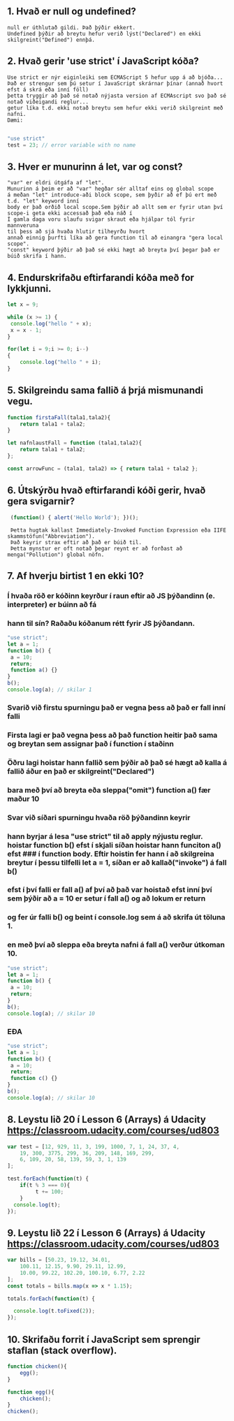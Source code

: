 ## 1. Hvað er null og undefined?
	null er úthlutað gildi. Það þýðir ekkert.
	Undefined þýðir að breytu hefur verið lýst("Declared") en ekki skilgreint("Defined") ennþá.
	
## 2. Hvað gerir 'use strict' í JavaScript kóða?
	Use strict er nýr eiginleiki sem ECMAScript 5 hefur upp á að bjóða...
	Það er strengur sem þú setur í JavaScript skrárnar þínar (annað hvort efst á skrá eða inní föll)
	þetta tryggir að það sé notað nýjasta version af ECMAscript svo það sé notað viðeigandi reglur...
	getur líka t.d. ekki notað breytu sem hefur ekki verið skilgreint með nafni.
	Dæmi:
```javascript

"use strict"
test = 23; // error variable with no name
```

## 3. Hver er munurinn á let, var og const?
	"var" er eldri útgáfa af "let".
	Munurinn á þeim er að "var" hegðar sér alltaf eins og global scope 
	á meðan "let" introduce-aði block scope, sem þyðir að ef þú ert með t.d. "let" keyword inní
	body er það orðið local scope.Sem þýðir að allt sem er fyrir utan því scope-i geta ekki accessað það eða náð í
	Í gamla daga voru slaufu svigar skraut eða hjálpar tól fyrir mannveruna 
	til þess að sjá hvaða hlutir tilheyrðu hvort 
	annað einnig þurfti líka að gera function til að einangra "gera local scope".
	"const" keyword þýðir að það sé ekki hægt að breyta því þegar það er búið skrifa í hann.
	
## 4. Endurskrifaðu eftirfarandi kóða með for lykkjunni.
```javascript
let x = 9;

while (x >= 1) {
 console.log("hello " + x);
 x = x - 1;
}
```
```javascript
for(let i = 9;i >= 0; i--)
{
	console.log("hello " + i);
}
```

## 5. Skilgreindu sama fallið á þrjá mismunandi vegu.
```javascript
function firstaFall(tala1,tala2){
	return tala1 + tala2;
}

let nafnlaustFall = function (tala1,tala2){
	return tala1 + tala2;
};

const arrowFunc = (tala1, tala2) => { return tala1 + tala2 };

```

## 6. Útskýrðu hvað eftirfarandi kóði gerir, hvað gera svigarnir?
```javascript
 (function() { alert('Hello World'); })();
 ```
	 Þetta hugtak kallast Immediately-Invoked Function Expression eða IIFE skammstöfun("Abbreviation"). 
	 Það keyrir strax eftir að það er búið til.
	 Þetta mynstur er oft notað þegar reynt er að forðast að menga("Pollution") global nöfn.

## 7. Af hverju birtist 1 en ekki 10?
### Í hvaða röð er kóðinn keyrður í raun eftir að JS þýðandinn (e. interpreter) er búinn að fá
### hann til sín? Raðaðu kóðanum rétt fyrir JS þýðandann.
```javascript
"use strict";
let a = 1;
function b() {
 a = 10;
 return;
 function a() {}
}
b();
console.log(a); // skilar 1
```
### Svarið við firstu spurningu það er vegna þess að það er fall inní falli
### Firsta lagi er það vegna þess að það function heitir það sama og breytan sem assignar það í function í staðinn
### Öðru lagi hoistar hann fallið sem þýðir að það sé hægt að kalla á fallið áður en það er skilgreint("Declared")
### bara með því að breyta eða sleppa("omit") function a() fær maður 10

### Svar við síðari spurningu hvaða röð þýðandinn keyrir
### hann byrjar á lesa "use strict" til að apply nýjustu reglur. hoistar function b() efst í skjali síðan hoistar hann funciton a() efst ### í function body. Eftir hoistin fer hann í að skilgreina breytur í þessu tilfelli let a = 1, síðan er að kallað("invoke") á fall b()
### efst í því falli er fall a() af því að það var hoistað efst inní því sem þýðir að a = 10 er setur í fall a() og að lokum er return
### og fer úr falli b() og beint í console.log  sem á að skrifa út töluna 1.
### en með því að sleppa eða breyta nafni á fall a() verður útkoman 10.
```javascript
"use strict";
let a = 1;
function b() {
 a = 10;
 return;
}
b();
console.log(a); // skilar 10
```
### EÐA
```javascript
"use strict";
let a = 1;
function b() {
 a = 10;
 return;
 function c() {}
}
b();
console.log(a); // skilar 10
```
## 8. Leystu lið 20 í Lesson 6 (Arrays) á Udacity https://classroom.udacity.com/courses/ud803
```javascript
var test = [12, 929, 11, 3, 199, 1000, 7, 1, 24, 37, 4,
    19, 300, 3775, 299, 36, 209, 148, 169, 299,
    6, 109, 20, 58, 139, 59, 3, 1, 139
];

test.forEach(function(t) {
    if(t % 3 === 0){
         t += 100;
    }
  console.log(t);
});
```
## 9. Leystu lið 22 í Lesson 6 (Arrays) á Udacity https://classroom.udacity.com/courses/ud803
```javascript
var bills = [50.23, 19.12, 34.01,
    100.11, 12.15, 9.90, 29.11, 12.99,
    10.00, 99.22, 102.20, 100.10, 6.77, 2.22
];
const totals = bills.map(x => x * 1.15);

totals.forEach(function(t) {

  console.log(t.toFixed(2));
});
```
## 10. Skrifaðu forrit í JavaScript sem sprengir staflan (stack overflow).
```javascript
function chicken(){
	egg();
}

function egg(){
	chicken();
}
chicken();
```
